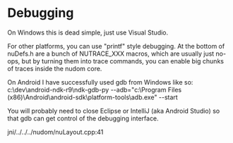 # Debugging

On Windows this is dead simple, just use Visual Studio.

For other platforms, you can use "printf" style debugging.
At the bottom of nuDefs.h are a bunch of NUTRACE_XXX macros, which are usually
just no-ops, but by turning them into trace commands, you can enable big
chunks of traces inside the nudom core.

On Android I have successfully used gdb from Windows like so:
c:\dev\android-ndk-r9\ndk-gdb-py --adb="c:\Program Files (x86)\Android\android-sdk\platform-tools\adb.exe" --start

You will probably need to close Eclipse or IntelliJ (aka Android Studio) so that
gdb can get control of the debugging interface.

jni/../../../nudom/nuLayout.cpp:41